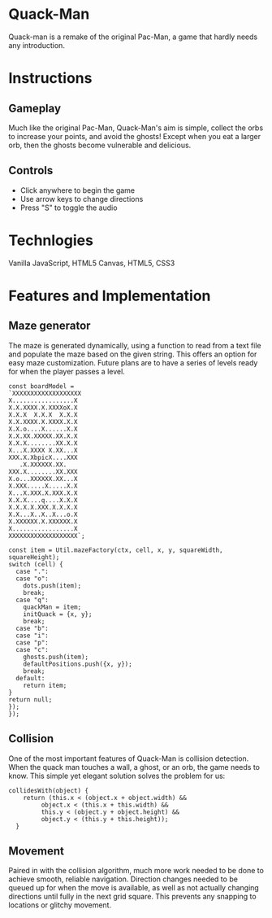 # Quack-Man
Quack-man is a remake of the original Pac-Man, a game that hardly needs any introduction.

# Instructions

## Gameplay
Much like the original Pac-Man, Quack-Man's aim is simple, collect the orbs to increase your points, and avoid the ghosts! Except when you eat a larger orb, then the ghosts become vulnerable and delicious.

## Controls
- Click anywhere to begin the game
- Use arrow keys to change directions
- Press "S" to toggle the audio


# Technlogies
Vanilla JavaScript, HTML5 Canvas, HTML5, CSS3

# Features and Implementation
## Maze generator
The maze is generated dynamically, using a function to read from a text file and populate the maze based on the given string. This offers an option for easy maze customization. Future plans are to have a series of levels ready for when the player passes a level.
```
const boardModel =
`XXXXXXXXXXXXXXXXXXX
X.................X
X.X.XXXX.X.XXXXoX.X
X.X.X  X.X.X  X.X.X
X.X.XXXX.X.XXXX.X.X
X.X.o....X......X.X
X.X.XX.XXXXX.XX.X.X
X.X.X........XX.X.X
X...X.XXXX X.XX...X
XXX.X.XbpicX....XXX
   .X.XXXXXX.XX.
XXX.X........XX.XXX
X.o...XXXXXX.XX...X
X.XXX.....X.....X.X
X...X.XXX.X.XXX.X.X
X.X.X....q....X.X.X
X.X.X.X.XXX.X.X.X.X
X.X...X..X..X...o.X
X.XXXXXX.X.XXXXXX.X
X.................X
XXXXXXXXXXXXXXXXXXX`;

const item = Util.mazeFactory(ctx, cell, x, y, squareWidth, squareHeight);
switch (cell) {
  case ".":
  case "o":
    dots.push(item);
    break;
  case "q":
    quackMan = item;
    initQuack = {x, y};
    break;
  case "b":
  case "i":
  case "p":
  case "c":
    ghosts.push(item);
    defaultPositions.push({x, y});
    break;
  default:
    return item;
}
return null;
});
});

```

## Collision
One of the most important features of Quack-Man is collision detection. When the quack man touches a wall, a ghost, or an orb, the game needs to know. This simple yet elegant solution solves the problem for us:
```  
collidesWith(object) {
    return (this.x < (object.x + object.width) &&
         object.x < (this.x + this.width) &&
         this.y < (object.y + object.height) &&
         object.y < (this.y + this.height));
  }
```
## Movement
Paired in with the collision algorithm, much more work needed to be done to achieve smooth, reliable navigation. Direction changes needed to be queued up for when the move is available, as well as not actually changing directions until fully in the next grid square. This prevents any snapping to locations or glitchy movement.
